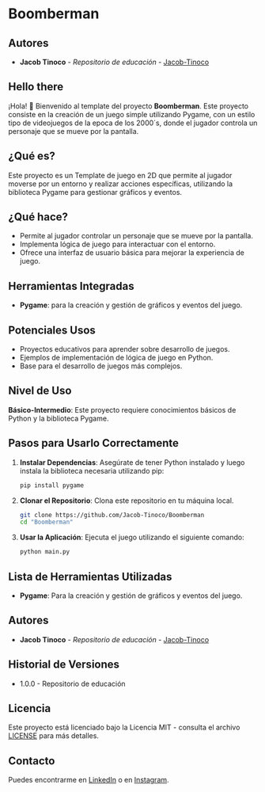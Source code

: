 # Boomberman
## Autores

- **Jacob Tinoco** - *Repositorio de educación* - [Jacob-Tinoco](https://github.com/Jacob-Tinoco)

## Hello there
¡Hola! 👋 Bienvenido al template del proyecto **Boomberman**. Este proyecto consiste en la creación de un juego simple utilizando Pygame, con un estilo tipo de videojuegos de la epoca de los 2000´s, donde el jugador controla un personaje que se mueve por la pantalla.

## ¿Qué es?
Este proyecto es un Template de juego en 2D que permite al jugador moverse por un entorno y realizar acciones específicas, utilizando la biblioteca Pygame para gestionar gráficos y eventos.

## ¿Qué hace?
- Permite al jugador controlar un personaje que se mueve por la pantalla.
- Implementa lógica de juego para interactuar con el entorno.
- Ofrece una interfaz de usuario básica para mejorar la experiencia de juego.

## Herramientas Integradas
- **Pygame**: para la creación y gestión de gráficos y eventos del juego.

## Potenciales Usos
- Proyectos educativos para aprender sobre desarrollo de juegos.
- Ejemplos de implementación de lógica de juego en Python.
- Base para el desarrollo de juegos más complejos.

## Nivel de Uso
**Básico-Intermedio**: Este proyecto requiere conocimientos básicos de Python y la biblioteca Pygame.

## Pasos para Usarlo Correctamente

1. **Instalar Dependencias**: Asegúrate de tener Python instalado y luego instala la biblioteca necesaria utilizando pip:
    ```bash
    pip install pygame
    ```

2. **Clonar el Repositorio**: Clona este repositorio en tu máquina local.
    ```bash
    git clone https://github.com/Jacob-Tinoco/Boomberman
    cd "Boomberman"
    ```

3. **Usar la Aplicación**: Ejecuta el juego utilizando el siguiente comando:
    ```bash
    python main.py
    ```

## Lista de Herramientas Utilizadas
- **Pygame**: Para la creación y gestión de gráficos y eventos del juego.

## Autores

- **Jacob Tinoco** - *Repositorio de educación* - [Jacob-Tinoco](https://github.com/Jacob-Tinoco)

## Historial de Versiones
- 1.0.0 - Repositorio de educación

## Licencia
Este proyecto está licenciado bajo la Licencia MIT - consulta el archivo [LICENSE](LICENSE) para más detalles.

## Contacto
Puedes encontrarme en [LinkedIn](https://www.linkedin.com/in/jacob-t-329675258/) o en [Instagram](https://www.instagram.com/jknc.0/).
